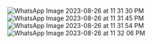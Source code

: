 ![WhatsApp Image 2023-08-26 at 11 31 30 PM](https://github.com/kartikp19/portfolio/assets/143286233/2ba4475e-b1ac-4d8c-bb58-f586a233f070)
![WhatsApp Image 2023-08-26 at 11 31 45 PM](https://github.com/kartikp19/portfolio/assets/143286233/23b10d00-e861-4e12-b2d2-9dcaeb5386f4)
![WhatsApp Image 2023-08-26 at 11 31 54 PM](https://github.com/kartikp19/portfolio/assets/143286233/1b9de292-e6f1-47ab-9391-749372b44d3a)
![WhatsApp Image 2023-08-26 at 11 32 06 PM](https://github.com/kartikp19/portfolio/assets/143286233/d94761c5-889a-4990-ba8e-81223420fb5a)
